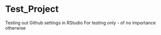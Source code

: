 # Test_Project
Testing out Github settings in RStudio
For testing only - of no importance otherwise

